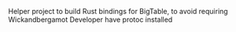 Helper project to build Rust bindings for BigTable, to avoid requiring 
Wickandbergamot Developer have protoc installed
